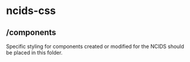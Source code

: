 # ncids-css

## /components
Specific styling for components created or modified for the NCIDS should be placed in this folder.
